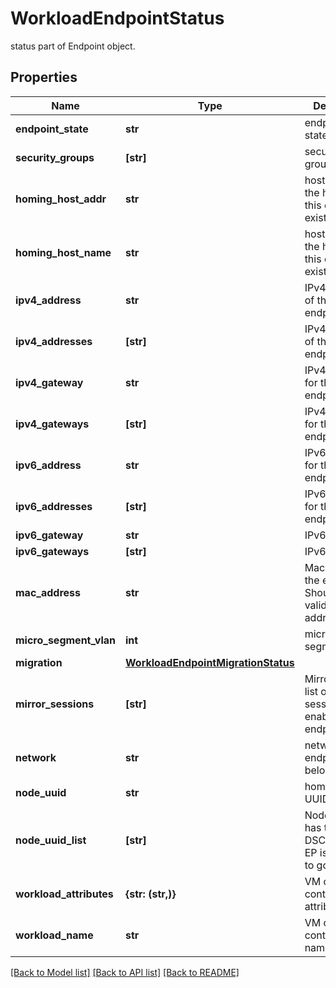 # WorkloadEndpointStatus

status part of Endpoint object.
## Properties
Name | Type | Description | Notes
------------ | ------------- | ------------- | -------------
**endpoint_state** | **str** | endpoint FSM state. | [optional] 
**security_groups** | **[str]** | security groups. | [optional] 
**homing_host_addr** | **str** | host address of the host where this endpoint exists. | [optional] 
**homing_host_name** | **str** | host name of the host where this endpoint exists. | [optional] 
**ipv4_address** | **str** | IPv4 address of the endpoint. | [optional] 
**ipv4_addresses** | **[str]** | IPv4 addresses of the endpoint. | [optional] 
**ipv4_gateway** | **str** | IPv4 gateway for the endpoint. | [optional] 
**ipv4_gateways** | **[str]** | IPv4 gateways for the endpoint. | [optional] 
**ipv6_address** | **str** | IPv6 address for the endpoint. | [optional] 
**ipv6_addresses** | **[str]** | IPv6 addresses for the endpoint. | [optional] 
**ipv6_gateway** | **str** | IPv6 gateway. | [optional] 
**ipv6_gateways** | **[str]** | IPv6 gateways. | [optional] 
**mac_address** | **str** | Mac address of the endpoint. Should be a valid MAC address. | [optional] 
**micro_segment_vlan** | **int** | micro-segment VLAN. | [optional] 
**migration** | [**WorkloadEndpointMigrationStatus**](WorkloadEndpointMigrationStatus.md) |  | [optional] 
**mirror_sessions** | **[str]** | MirrorSessions list of mirror sessions enabled on this endpoint. | [optional] 
**network** | **str** | network this endpoint belogs to. | [optional] 
**node_uuid** | **str** | homing host&#39;s UUID. | [optional] 
**node_uuid_list** | **[str]** | NodeUUIDList has the list of DSCs where a EP is supposed to go to. | [optional] 
**workload_attributes** | **{str: (str,)}** | VM or container attribute/labels. | [optional] 
**workload_name** | **str** | VM or container name. | [optional] 

[[Back to Model list]](../README.md#documentation-for-models) [[Back to API list]](../README.md#documentation-for-api-endpoints) [[Back to README]](../README.md)


